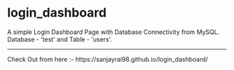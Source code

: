 # login_dashboard
A simple Login Dashboard Page with Database Connectivity from MySQL.
Database - 'test' and Table - 'users'. <br>
<hr>
Check Out from here :- https://sanjayrai98.github.io/login_dashboard/
